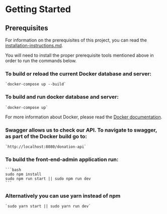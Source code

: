 # Getting Started

## Prerequisites

For information on the prerequisites of this project, you
can read the [installation-instructions.md](installation-instructions.md).

You will need to install the proper prerequisite tools mentioned above in order to
run the commands below.

### To build or reload the current Docker database and server:

    `docker-compose up --build`

### To build and run docker database and server:

    `docker-compose up`

For more information about Docker, please read the [Docker documentation](../docker-and-docker-compose).

### Swagger allows us to check our API. To navigate to swagger, as part of the Docker build go to:

    `http://localhost:8080/donation-api`

### To build the front-end-admin application run:

    ```bash
    sudo npm install
    sudo npm run start || sudo npm run dev
    ```

### Alternatively you can use yarn instead of npm

    `sudo yarn start || sudo yarn run dev`
